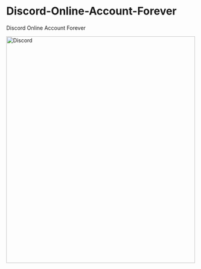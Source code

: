 # Discord-Online-Account-Forever
Discord Online Account Forever

<img src="image/1E.jpg" alt="Discord" width="500" height="600">
